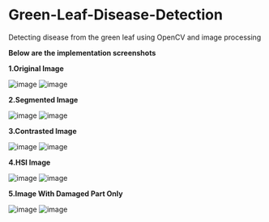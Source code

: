 # Green-Leaf-Disease-Detection
Detecting disease from the green leaf using OpenCV and image processing

**Below are the implementation screenshots**

**1.Original Image**

![image](https://user-images.githubusercontent.com/73387028/113293930-6626db80-92c4-11eb-8936-c32451c21993.png)
![image](https://user-images.githubusercontent.com/73387028/113293078-50fd7d00-92c3-11eb-80d9-17af1eee3ef1.png)


**2.Segmented Image**

![image](https://user-images.githubusercontent.com/73387028/113294117-9a9a9780-92c4-11eb-80be-9c3943991302.png)
![image](https://user-images.githubusercontent.com/73387028/113293424-bcdfe580-92c3-11eb-994f-e4eec301eb14.png)

**3.Contrasted Image**

![image](https://user-images.githubusercontent.com/73387028/113294157-a5552c80-92c4-11eb-9f80-6ac313b80456.png)
![image](https://user-images.githubusercontent.com/73387028/113293595-f6185580-92c3-11eb-9b09-30168673ff23.png)

**4.HSI Image**

![image](https://user-images.githubusercontent.com/73387028/113294213-b2721b80-92c4-11eb-9656-6dcd7d99783b.png)
![image](https://user-images.githubusercontent.com/73387028/113293651-0defd980-92c4-11eb-96da-80d5a2b1b93f.png)

**5.Image With Damaged Part Only**

![image](https://user-images.githubusercontent.com/73387028/113294250-c158ce00-92c4-11eb-988c-5b995eadeddd.png)
![image](https://user-images.githubusercontent.com/73387028/113293860-4ee7ee00-92c4-11eb-8161-3330c76689e5.png)
